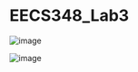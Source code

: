 # EECS348_Lab3
![image](https://user-images.githubusercontent.com/103350414/219142886-e4d2df92-b240-4e88-b640-fe12baa93a63.png)

![image](https://user-images.githubusercontent.com/103350414/219142570-0b7c04fd-fadf-44ad-bdf2-dfd6a2bd964e.png)
